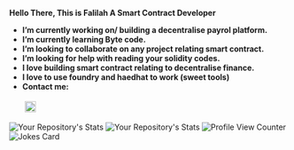 


**Hello There, This is Falilah A Smart Contract Developer**
-  **I’m currently working on/ building a decentralise payrol platform.**
-  **I’m currently learning Byte code.**
- **I’m looking to collaborate on any project relating smart contract.**
-  **I’m looking for help with reading your solidity codes.**
- **I love building smart contract relating to decentralise finance.**
- **I love to use foundry and haedhat to work (sweet tools)**
- **Contact me:**<p> <a href="https://mail.google.com/falilatowolabi0@gmail.com"> <img src="https://cdn.jsdelivr.net/npm/simple-icons@v3/icons/gmail.svg" alt="gmail" height="20" style="vertical-align:top; margin:4px"></a></p>
<!--  <a href="https://linkedin.com/in/falilat-owolabi" target="_blank" rel="noopener noreferrer"> <img src="https://cdn.jsdelivr.net/npm/simple-icons@v3/icons/linkedin.svg" alt="linkedin" height="20" style="vertical-align:top; margin:4px"></a> -->

![Your Repository's Stats](https://github-readme-stats.vercel.app/api?username=Falilah&show_icons=true)
![Your Repository's Stats](https://github-readme-stats.vercel.app/api/top-langs/?username=Falilah&theme=blue-green)
![Profile View Counter](https://komarev.com/ghpvc/?username=Falilah)
![Jokes Card](https://readme-jokes.vercel.app/api)


